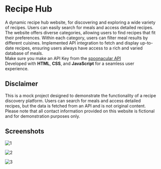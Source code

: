 # Recipe Hub
A dynamic recipe hub website, for discovering and exploring a wide variety of recipes. Users can easily search for meals and access detailed recipes.
The website offers diverse categories, allowing users to find recipes that fit their preferences. Within each category, users can filter meal results by different cuisines. Implemented API integration to fetch and display up-to-date recipes, ensuring users always have access to a rich and varied database of meals.\
Make sure you make an API Key from the [spoonacular API](https://spoonacular.com/food-api/)\
Developed with **HTML**, **CSS**, and **JavaScript** for a seamless user experience.

## Disclaimer
This is a mock project designed to demonstrate the functionality of a recipe discovery platform. Users can search for meals and access detailed recipes, but the data is fetched from an API and is not original content.\
Please note that all contact information provided on this website is fictional and for demonstration purposes only. 

## Screenshots

![1](https://github.com/user-attachments/assets/90aa67ad-4599-4047-8f64-4832148e7c0c)

![2](https://github.com/user-attachments/assets/5617e3a7-ce02-4f5a-b9ea-f92253689474)

![3](https://github.com/user-attachments/assets/5ad94482-7a52-4f62-83c5-df5197c6b561)



